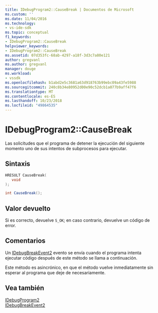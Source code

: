 ```yaml
---
title: IDebugProgram2::CauseBreak | Documentos de Microsoft
ms.custom: ''
ms.date: 11/04/2016
ms.technology:
- vs-ide-sdk
ms.topic: conceptual
f1_keywords:
- IDebugProgram2::CauseBreak
helpviewer_keywords:
- IDebugProgram2::CauseBreak
ms.assetid: 07d353fc-68ab-4297-a18f-3d3c7a80e121
author: gregvanl
ms.author: gregvanl
manager: douge
ms.workload:
- vssdk
ms.openlocfilehash: b1abd2e5c3681a63d918763b99ebc09a43fe5988
ms.sourcegitcommit: 240c8b34e80952d00e90c52dcb1a077b9aff47f6
ms.translationtype: MT
ms.contentlocale: es-ES
ms.lasthandoff: 10/23/2018
ms.locfileid: "49864535"
---
```

# <a name="idebugprogram2causebreak"></a>IDebugProgram2::CauseBreak
Las solicitudes que el programa de detener la ejecución del siguiente momento uno de sus intentos de subprocesos para ejecutar.  
  
## <a name="syntax"></a>Sintaxis  
  
```cpp  
HRESULT CauseBreak(   
   void   
);  
```  
  
```csharp  
int CauseBreak();  
```  
  
## <a name="return-value"></a>Valor devuelto  
 Si es correcto, devuelve `S_OK`; en caso contrario, devuelve un código de error.  
  
## <a name="remarks"></a>Comentarios  
 Un [IDebugBreakEvent2](../../../extensibility/debugger/reference/idebugbreakevent2.md) evento se envía cuando el programa intenta ejecutar código después de este método se llama a continuación.  
  
 Este método es asincrónico, en que el método vuelve inmediatamente sin esperar al programa que deje de necesariamente.  
  
## <a name="see-also"></a>Vea también  
 [IDebugProgram2](../../../extensibility/debugger/reference/idebugprogram2.md)   
 [IDebugBreakEvent2](../../../extensibility/debugger/reference/idebugbreakevent2.md)